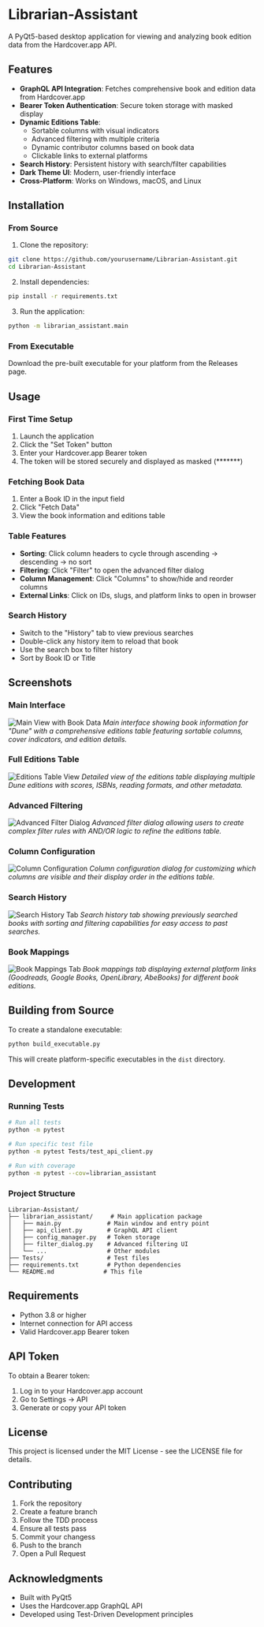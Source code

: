 # Librarian-Assistant

A PyQt5-based desktop application for viewing and analyzing book edition data from the Hardcover.app API.

## Features

- **GraphQL API Integration**: Fetches comprehensive book and edition data from Hardcover.app
- **Bearer Token Authentication**: Secure token storage with masked display
- **Dynamic Editions Table**: 
  - Sortable columns with visual indicators
  - Advanced filtering with multiple criteria
  - Dynamic contributor columns based on book data
  - Clickable links to external platforms
- **Search History**: Persistent history with search/filter capabilities
- **Dark Theme UI**: Modern, user-friendly interface
- **Cross-Platform**: Works on Windows, macOS, and Linux

## Installation

### From Source

1. Clone the repository:
```bash
git clone https://github.com/yourusername/Librarian-Assistant.git
cd Librarian-Assistant
```

2. Install dependencies:
```bash
pip install -r requirements.txt
```

3. Run the application:
```bash
python -m librarian_assistant.main
```

### From Executable

Download the pre-built executable for your platform from the Releases page.

## Usage

### First Time Setup

1. Launch the application
2. Click the "Set Token" button
3. Enter your Hardcover.app Bearer token
4. The token will be stored securely and displayed as masked (*******)

### Fetching Book Data

1. Enter a Book ID in the input field
2. Click "Fetch Data"
3. View the book information and editions table

### Table Features

- **Sorting**: Click column headers to cycle through ascending → descending → no sort
- **Filtering**: Click "Filter" to open the advanced filter dialog
- **Column Management**: Click "Columns" to show/hide and reorder columns
- **External Links**: Click on IDs, slugs, and platform links to open in browser

### Search History

- Switch to the "History" tab to view previous searches
- Double-click any history item to reload that book
- Use the search box to filter history
- Sort by Book ID or Title

## Screenshots

### Main Interface
![Main View with Book Data](screenshots/Screenshot%20from%202025-05-31%2014-14-05.png)
*Main interface showing book information for "Dune" with a comprehensive editions table featuring sortable columns, cover indicators, and edition details.*

### Full Editions Table
![Editions Table View](screenshots/Screenshot%20from%202025-05-31%2014-14-20.png)
*Detailed view of the editions table displaying multiple Dune editions with scores, ISBNs, reading formats, and other metadata.*

### Advanced Filtering
![Advanced Filter Dialog](screenshots/Screenshot%20from%202025-05-31%2014-14-54.png)
*Advanced filter dialog allowing users to create complex filter rules with AND/OR logic to refine the editions table.*

### Column Configuration
![Column Configuration](screenshots/Screenshot%20from%202025-05-31%2014-15-04.png)
*Column configuration dialog for customizing which columns are visible and their display order in the editions table.*

### Search History
![Search History Tab](screenshots/Screenshot%20from%202025-05-31%2014-15-14.png)
*Search history tab showing previously searched books with sorting and filtering capabilities for easy access to past searches.*

### Book Mappings
![Book Mappings Tab](screenshots/Screenshot%20from%202025-05-31%2014-15-26.png)
*Book mappings tab displaying external platform links (Goodreads, Google Books, OpenLibrary, AbeBooks) for different book editions.*

## Building from Source

To create a standalone executable:

```bash
python build_executable.py
```

This will create platform-specific executables in the `dist` directory.

## Development

### Running Tests

```bash
# Run all tests
python -m pytest

# Run specific test file
python -m pytest Tests/test_api_client.py

# Run with coverage
python -m pytest --cov=librarian_assistant
```

### Project Structure

```
Librarian-Assistant/
├── librarian_assistant/     # Main application package
│   ├── main.py             # Main window and entry point
│   ├── api_client.py       # GraphQL API client
│   ├── config_manager.py   # Token storage
│   ├── filter_dialog.py    # Advanced filtering UI
│   └── ...                 # Other modules
├── Tests/                  # Test files
├── requirements.txt        # Python dependencies
└── README.md              # This file
```

## Requirements

- Python 3.8 or higher
- Internet connection for API access
- Valid Hardcover.app Bearer token

## API Token

To obtain a Bearer token:
1. Log in to your Hardcover.app account
2. Go to Settings → API
3. Generate or copy your API token

## License

This project is licensed under the MIT License - see the LICENSE file for details.

## Contributing

1. Fork the repository
2. Create a feature branch
3. Follow the TDD process
4. Ensure all tests pass
5. Commit your changess
6. Push to the branch
7. Open a Pull Request

## Acknowledgments

- Built with PyQt5
- Uses the Hardcover.app GraphQL API
- Developed using Test-Driven Development principles